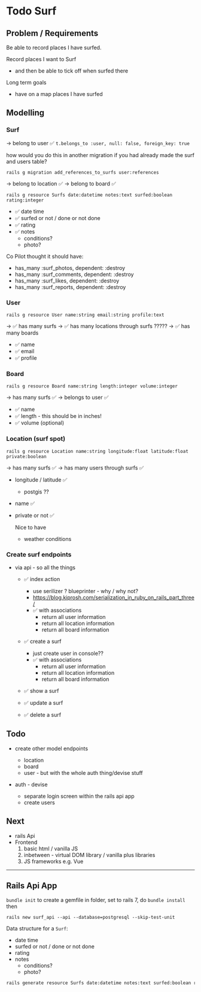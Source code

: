 # Todo Surf

## Problem / Requirements

Be able to record places I have surfed.

Record places I want to Surf

- and then be able to tick off when surfed there

Long term goals

- have on a map places I have surfed

## Modelling

### Surf

-> belong to user ✅
`t.belongs_to :user, null: false, foreign_key: true`

how would you do this in another migration if you had already made the surf and users table?

`rails g migration add_references_to_surfs user:references`

-> belong to location ✅
-> belong to board ✅

`rails g resource Surfs date:datetime notes:text surfed:boolean rating:integer`

- ✅ date time
- ✅ surfed or not / done or not done
- ✅ rating
- ✅ notes
  - conditions?
  - photo?

Co Pilot thought it should have:
- has_many :surf_photos, dependent: :destroy
- has_many :surf_comments, dependent: :destroy
- has_many :surf_likes, dependent: :destroy
- has_many :surf_reports, dependent: :destroy


### User

`rails g resource User name:string email:string profile:text`

-> ✅ has many surfs
-> ✅ has many locations through surfs ?????
-> ✅ has many boards

- ✅ name
- ✅ email
- ✅ profile


### Board

```
rails g resource Board name:string length:integer volume:integer
```

-> has many surfs ✅
-> belongs to user ✅

- ✅ name
- ✅ length - this should be in inches!
- ✅ volume (optional)


### Location (surf spot)

`rails g resource Location name:string longitude:float latitude:float private:boolean`

-> has many surfs ✅
-> has many users through surfs ✅

- longitude / latitude  ✅
  - postgis ??
- name  ✅
- private or not  ✅

  Nice to have
  - weather conditions


### Create surf endpoints

- via api - so all the things
  - ✅ index action
    - use serilizer ? blueprinter - why / why not?
    - <https://blog.kiprosh.com/serialization_in_ruby_on_rails_part_three/>
    - ✅ with associations
      - return all user information
      - return all location information
      - return all board information

  - ✅ create a surf
    - just create user in console??
    - ✅ with associations
      - return all user information
      - return all location information
      - return all board information

  - ✅ show a surf
  - ✅ update a surf
  - ✅ delete a surf


## Todo

- create other model endpoints
  - location
  - board
  - user - but with the whole auth thing/devise stuff

- auth - devise
  - separate login screen within the rails api app
  - create users

## Next

- rails Api
- Frontend
  1. basic html / vanilla JS
  2. inbetween - virtual DOM library / vanilla plus libraries
  3. JS frameworks e.g. Vue


---

## Rails Api App

`bundle init`  to create a gemfile in folder, set to rails 7, do `bundle install` then

`rails new surf_api --api --database=postgresql --skip-test-unit`

Data structure for a `Surf`:

- date time
- surfed or not / done or not done
- rating
- notes
  - conditions?
  - photo?

```bash
rails generate resource Surfs date:datetime notes:text surfed:boolean rating:integer
```
